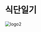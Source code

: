 # 식단일기
![logo2](https://user-images.githubusercontent.com/75155066/100526034-bef84180-3208-11eb-9c0b-942d7975f6e0.png)
